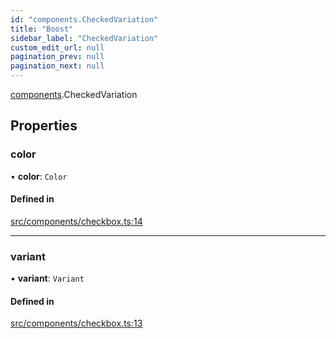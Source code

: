 ```yaml
---
id: "components.CheckedVariation"
title: "Boost"
sidebar_label: "CheckedVariation"
custom_edit_url: null
pagination_prev: null
pagination_next: null
---
```


[components](../namespaces/components.md).CheckedVariation

## Properties

### color

• **color**: `Color`

#### Defined in

[src/components/checkbox.ts:14](https://github.com/yolmio/boost/blob/5cada48/src/components/checkbox.ts#L14)

___

### variant

• **variant**: `Variant`

#### Defined in

[src/components/checkbox.ts:13](https://github.com/yolmio/boost/blob/5cada48/src/components/checkbox.ts#L13)

